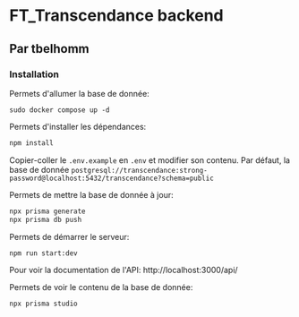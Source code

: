 # FT_Transcendance backend
## Par tbelhomm

### Installation

Permets d'allumer la base de donnée:
```
sudo docker compose up -d
```

Permets d'installer les dépendances:
```bash
npm install
```

Copier-coller le `.env.example` en `.env` et modifier son contenu.
Par défaut, la base de donnée `postgresql://transcendance:strong-password@localhost:5432/transcendance?schema=public`

Permets de mettre la base de donnée à jour:
```bash
npx prisma generate
npx prisma db push
```

Permets de démarrer le serveur:
```
npm run start:dev
```

Pour voir la documentation de l'API:
http://localhost:3000/api/

Permets de voir le contenu de la base de donnée:
```
npx prisma studio
```

